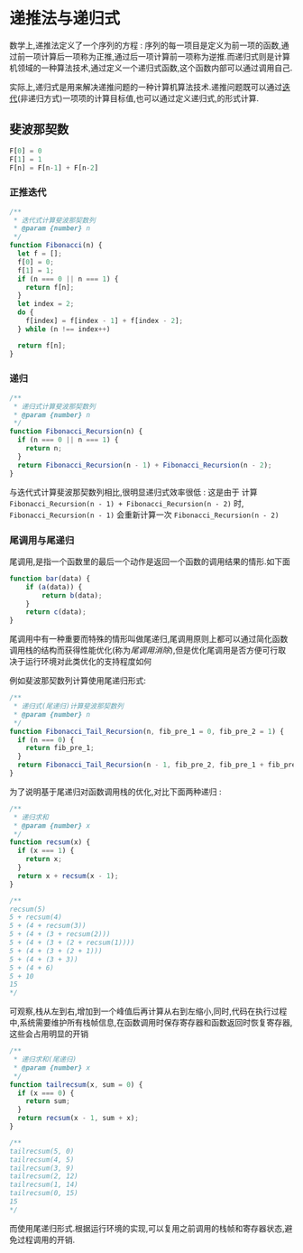 # 递推法与递归式

数学上,递推法定义了一个序列的方程 : 序列的每一项目是定义为前一项的函数,通过前一项计算后一项称为正推,通过后一项计算前一项称为逆推.而递归式则是计算机领域的一种算法技术,通过定义一个递归式函数,这个函数内部可以通过调用自己.

实际上,递归式是用来解决递推问题的一种计算机算法技术.递推问题既可以通过[迭代](./iterative.md)(非递归方式)一项项的计算目标值,也可以通过定义递归式,的形式计算.

## 斐波那契数

```javascript
F[0] = 0
F[1] = 1
F[n] = F[n-1] + F[n-2]
```

### 正推迭代

```javascript
/**
 * 迭代式计算斐波那契数列
 * @param {number} n
 */
function Fibonacci(n) {
  let f = [];
  f[0] = 0;
  f[1] = 1;
  if (n === 0 || n === 1) {
    return f[n];
  }
  let index = 2;
  do {
    f[index] = f[index - 1] + f[index - 2];
  } while (n !== index++)

  return f[n];
}
```

### 递归

```javascript
/**
 * 递归式计算斐波那契数列
 * @param {number} n
 */
function Fibonacci_Recursion(n) {
  if (n === 0 || n === 1) {
    return n;
  }
  return Fibonacci_Recursion(n - 1) + Fibonacci_Recursion(n - 2);
}
```

与迭代式计算斐波那契数列相比,很明显递归式效率很低 : 这是由于 计算 `Fibonacci_Recursion(n - 1) + Fibonacci_Recursion(n - 2)` 时, `Fibonacci_Recursion(n - 1)` 会重新计算一次 `Fibonacci_Recursion(n - 2)`

### 尾调用与尾递归

尾调用,是指一个函数里的最后一个动作是返回一个函数的调用结果的情形.如下面

```javascript
function bar(data) {
    if (a(data)) {
        return b(data);
    }
    return c(data);
}
```

尾调用中有一种重要而特殊的情形叫做尾递归,尾调用原则上都可以通过简化函数调用栈的结构而获得性能优化(称为*尾调用消除*),但是优化尾调用是否方便可行取决于运行环境对此类优化的支持程度如何

例如斐波那契数列计算使用尾递归形式:

```javascript
/**
 * 递归式(尾递归)计算斐波那契数列
 * @param {number} n
 */
function Fibonacci_Tail_Recursion(n, fib_pre_1 = 0, fib_pre_2 = 1) {
  if (n === 0) {
    return fib_pre_1;
  }
  return Fibonacci_Tail_Recursion(n - 1, fib_pre_2, fib_pre_1 + fib_pre_2);
}
```

为了说明基于尾递归对函数调用栈的优化,对比下面两种递归 :

```javascript
/**
 * 递归求和
 * @param {number} x
 */
function recsum(x) {
  if (x === 1) {
    return x;
  }
  return x + recsum(x - 1);
}

/**
recsum(5)
5 + recsum(4)
5 + (4 + recsum(3))
5 + (4 + (3 + recsum(2)))
5 + (4 + (3 + (2 + recsum(1))))
5 + (4 + (3 + (2 + 1)))
5 + (4 + (3 + 3))
5 + (4 + 6)
5 + 10
15
*/

```

可观察,栈从左到右,增加到一个峰值后再计算从右到左缩小,同时,代码在执行过程中,系统需要维护所有栈帧信息,在函数调用时保存寄存器和函数返回时恢复寄存器,这些会占用明显的开销

```javascript
/**
 * 递归求和(尾递归)
 * @param {number} x
 */
function tailrecsum(x, sum = 0) {
  if (x === 0) {
    return sum;
  }
  return recsum(x - 1, sum + x);
}

/**
tailrecsum(5, 0)
tailrecsum(4, 5)
tailrecsum(3, 9)
tailrecsum(2, 12)
tailrecsum(1, 14)
tailrecsum(0, 15)
15
*/
```

而使用尾递归形式.根据运行环境的实现,可以复用之前调用的栈帧和寄存器状态,避免过程调用的开销.